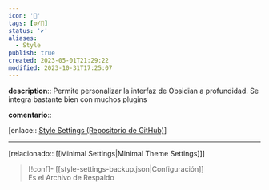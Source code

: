 ```yaml
---
icon: '💄'
tags: [⚙️/🔌]
status: '✔️'
aliases:
  - Style
publish: true
created: 2023-05-01T21:29:22
modified: 2023-10-31T17:25:07
---
```


**description**:: Permite personalizar la interfaz de Obsidian a profundidad. Se integra bastante bien con muchos plugins

**comentario**::

[enlace:: [Style Settings (Repositorio de GitHub)](https://github.com/mgmeyers/obsidian-style-settings)]  

----

[relacionado:: [[Minimal Settings|Minimal Theme Settings]]]

> [!conf]- [[style-settings-backup.json|Configuración]]  
> Es el Archivo de Respaldo
